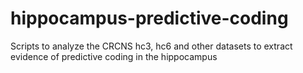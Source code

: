 # hippocampus-predictive-coding
Scripts to analyze the CRCNS hc3, hc6 and other datasets to extract evidence of predictive coding in the hippocampus
